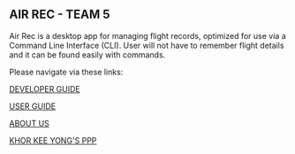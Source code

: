 
## AIR REC - TEAM 5

Air Rec is a desktop app for managing flight records, optimized for use via a Command Line Interface (CLI). User will not have to remember flight details and it can be found easily with commands.

Please navigate via these links:

[DEVELOPER GUIDE](DeveloperGuide.md)

[USER GUIDE](UserGuide.md)

[ABOUT US](AboutUs.md)

[KHOR KEE YONG'S PPP](/team/KhorKeeYongPPP.md)

